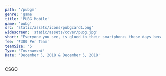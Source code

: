 ```yaml
---
path: '/pubgm'
genre: 'game'
title: 'PUBG Mobile'
game: 'pubg'
src: 'static/assets/icons/pubgcard1.png'
widescreen: 'static/assets/cover/pubg.jpg'
short: "Everyone you see, is glued to their smartphones these days because of one and only one reason- PUBG! Everyone you ask has heard or played this game- PUBG! So why not play to win in reality?! Come participate in an actual battle and fight your opponents to prove that you're the best!"
fee: '₹300 Per Team'
teamSize: '5'
Type: 'Tournament'
Date: 'December 5, 2018 & December 6, 2018' 
---
```


CSGO